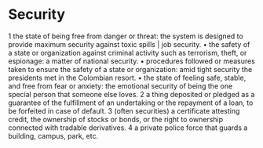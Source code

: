 # Security

1 the state of being free from danger or threat: the system is designed to provide maximum security against toxic spills | job security.• the safety of a state or organization against criminal activity such as terrorism, theft, or espionage: a matter of national security.• procedures followed or measures taken to ensure the safety of a state or organization: amid tight security the presidents met in the Colombian resort.• the state of feeling safe, stable, and free from fear or anxiety: the emotional security of being the one special person that someone else loves.2 a thing deposited or pledged as a guarantee of the fulfillment of an undertaking or the repayment of a loan, to be forfeited in case of default.3 (often securities) a certificate attesting credit, the ownership of stocks or bonds, or the right to ownership connected with tradable derivatives.4 a private police force that guards a building, campus, park, etc.